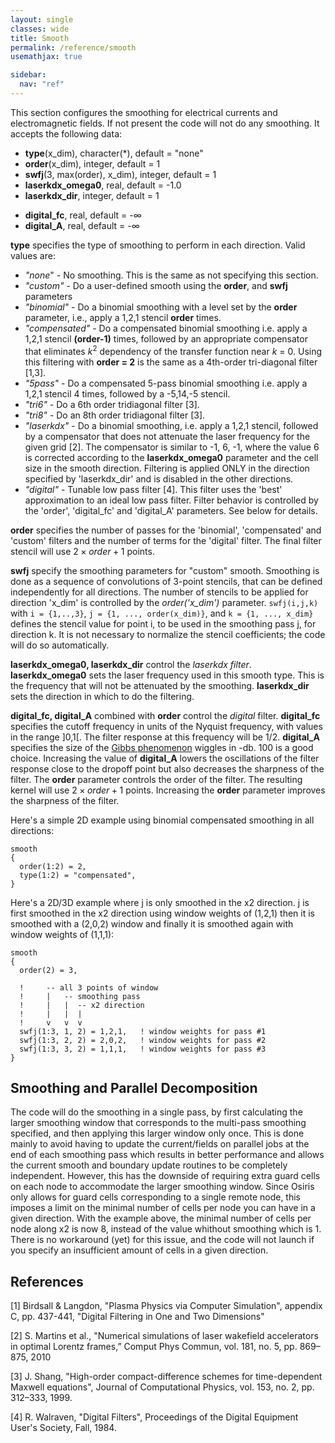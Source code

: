 ```yaml
---
layout: single
classes: wide
title: Smooth
permalink: /reference/smooth
usemathjax: true

sidebar:
  nav: "ref"
---
```


This section configures the smoothing for electrical currents and
electromagnetic fields. If not present the code will not do any
smoothing. It accepts the following data:

- **type**(x_dim), character(\*), default = "none"
- **order**(x_dim), integer, default = 1
- **swfj**(3, max(order), x_dim), integer, default = 1
- **laserkdx_omega0**, real, default = -1.0
- **laserkdx_dir**, integer, default = 1

<!-- -->

- **digital_fc**, real, default = -∞
- **digital_A**, real, default = -∞

**type** specifies the type of smoothing to perform in each direction.
Valid values are:

- *"none*" - No smoothing. This is the same as not specifying this
  section.
- *"custom"* - Do a user-defined smooth using the **order**, and
  **swfj** parameters
- *"binomial"* - Do a binomial smoothing with a level set by the
  **order** parameter, i.e., apply a 1,2,1 stencil **order** times.
- *"compensated"* - Do a compensated binomial smoothing i.e. apply a
  1,2,1 stencil **(order-1)** times, followed by an appropriate
  compensator that eliminates $k^2$ dependency of the transfer
  function near *k* = 0. Using this filtering with **order = 2** is the
  same as a 4th-order tri-diagonal filter \[1,3\].
- *"5pass"* - Do a compensated 5-pass binomial smoothing i.e. apply a
  1,2,1 stencil 4 times, followed by a -5,14,-5 stencil.
- *"tri6"* - Do a 6th order tridiagonal filter \[3\].
- *"tri8"* - Do an 8th order tridiagonal filter \[3\].
- *"laserkdx"* - Do a binomial smoothing, i.e. apply a 1,2,1 stencil,
  followed by a compensator that does not attenuate the laser frequency
  for the given grid \[2\]. The compensator is similar to -1, 6, -1,
  where the value 6 is corrected according to the **laserkdx_omega0**
  parameter and the cell size in the smooth direction. Filtering is applied
  ONLY in the direction specified by 'laserkdx_dir' and is disabled in
  the other directions.
- *"digital"* - Tunable low pass filter \[4\]. This filter uses the
  'best' approximation to an ideal low pass filter. Filter behavior is
  controlled by the 'order', 'digital_fc' and 'digital_A' parameters.
  See below for details.

**order** specifies the number of passes for the 'binomial',
'compensated' and 'custom' filters and the number of terms for the
'digital' filter. The final filter stencil will use $2 \times order + 1$
points.

**swfj** specify the smoothing parameters for "custom" smooth. Smoothing
is done as a sequence of convolutions of 3-point stencils, that can be
defined independently for all directions. The number of stencils to be
applied for direction 'x_dim' is controlled by the *order('x_dim')*
parameter. `swfj(i,j,k)` with `i = {1,..,3}`, `j = {1, ..., order(x_dim)}`, and `k
= {1, ..., x_dim}` defines the stencil value for point i, to be used
in the smoothing pass j, for direction k. It is not necessary to
normalize the stencil coefficients; the code will do so automatically.

**laserkdx_omega0, laserkdx_dir** control the *laserkdx filter*.
**laserkdx_omega0** sets the laser frequency used in this smooth type.
This is the frequency that will not be attenuated by the smoothing.
**laserkdx_dir** sets the direction in which to do the filtering.

**digital_fc, digital_A** combined with **order** control the *digital*
filter. **digital_fc** specifies the cutoff frequency in units of the
Nyquist frequency, with values in the range \]0,1\[. The filter response
at this frequency will be 1/2. **digital_A** specifies the size of the
[Gibbs phenomenon](http://cnx.org/content/m10092/latest/) wiggles in
-db. 100 is a good choice. Increasing the value of **digital_A** lowers
the oscillations of the filter response close to the dropoff point but
also decreases the sharpness of the filter. The **order** parameter
controls the order of the filter. The resulting kernel will use
$2 \times order + 1$ points. Increasing the **order** parameter improves
the sharpness of the filter.

Here's a simple 2D example using binomial compensated smoothing in all
directions:

```text
smooth 
{
  order(1:2) = 2,
  type(1:2) = "compensated",
}
```

Here's a 2D/3D example where j is only smoothed in the x2 direction. j
is first smoothed in the x2 direction using window weights of (1,2,1)
then it is smoothed with a (2,0,2) window and finally it is smoothed
again with window weights of (1,1,1):

```text
smooth
{
  order(2) = 3,   
  
  !     -- all 3 points of window
  !     |   -- smoothing pass
  !     |   |  -- x2 direction
  !     |   |  |
  !     v   v  v
  swfj(1:3, 1, 2) = 1,2,1,   ! window weights for pass #1
  swfj(1:3, 2, 2) = 2,0,2,   ! window weights for pass #2
  swfj(1:3, 3, 2) = 1,1,1,   ! window weights for pass #3  
}
```

## Smoothing and Parallel Decomposition

The code will do the smoothing in a single
pass, by first calculating the larger smoothing window that corresponds
to the multi-pass smoothing specified, and then applying this larger
window only once. This is done mainly to avoid having to update the
current/fields on parallel jobs at the end of each smoothing pass which
results in better performance and allows the current smooth and boundary
update routines to be completely independent. However, this has the
downside of requiring extra guard cells on each node to accommodate the
larger smoothing window. Since Osiris only allows for guard cells
corresponding to a single remote node, this imposes a limit on the
minimal number of cells per node you can have in a given direction. With
the example above, the minimal number of cells per node along x2 is now
8, instead of the value whithout smoothing which is 1. There is no
workaround (yet) for this issue, and the code will not launch if you
specify an insufficient amount of cells in a given direction.

## References

\[1\] Birdsall & Langdon, "Plasma Physics via Computer Simulation",
appendix C, pp. 437-441, "Digital Filtering in One and Two Dimensions"

\[2\] S. Martins et al., "Numerical simulations of laser wakefield
accelerators in optimal Lorentz frames,” Comput Phys Commun, vol. 181,
no. 5, pp. 869–875, 2010

\[3\] J. Shang, "High-order compact-difference schemes for
time-dependent Maxwell equations", Journal of Computational Physics,
vol. 153, no. 2, pp. 312–333, 1999.

\[4\] R. Walraven, "Digital Filters", Proceedings of the Digital
Equipment User's Society, Fall, 1984.
